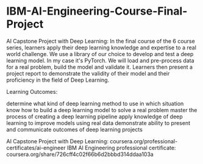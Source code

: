 # IBM-AI-Engineering-Course-Final-Project

AI Capstone Project with Deep Learning: In the final course of the 6 course series, learners apply their deep learning knowledge and expertise to a real world challenge. We use a library of our choice to develop and test a deep learning model. In my case it's PyTorch. We will load and pre-process data for a real problem, build the model and validate it. Learners then present a project report to demonstrate the validity of their model and their proficiency in the field of Deep Learning.

Learning Outcomes:

determine what kind of deep learning method to use in which situation
know how to build a deep learning model to solve a real problem
master the process of creating a deep learning pipeline
apply knowledge of deep learning to improve models using real data
demonstrate ability to present and communicate outcomes of deep learning projects

AI Capstone Project with Deep Learning: coursera.org/professional-certificates/ai-engineer
IBM AI Engineering professional certificate: coursera.org/share/726cff4c02f66b6d2bbbd314ddaa103a
